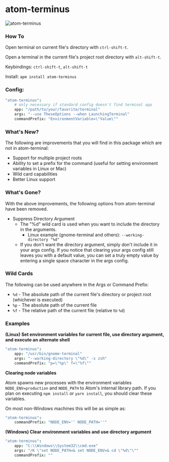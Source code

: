 # atom-terminus

![atom-terminus](https://raw.github.com/drelyn86/atom-terminus/master/terminus.gif)

### How To

Open terminal on current file's directory with `ctrl-shift-t`.

Open a terminal in the current file's project root directory with `alt-shift-t`.

Keybindings: `ctrl-shift-t`, `alt-shift-t`

Install: `apm install atom-terminus`

### Config:

```coffeescript
"atom-terminus":
    # only necessary if standard config doesn't find terminal app
    app: "/path/to/your/favorite/terminal"
    args: "--use TheseOptions --when LaunchingTerminal"
    commandPrefix: "EnvironmentVariable=\"Value\""
```

### What's New?

The following are improvements that you will find in this package which are not in atom-terminal:

- Support for multiple project roots
- Ability to set a prefix for the command (useful for setting environment variables in Linux or Mac)
- Wild card capabilities
- Better Linux support

### What's Gone?

With the above improvements, the following options from atom-terminal have been removed.

- Suppress Directory Argument
    + The "%d" wild card is used when you want to include the directory in the arguments.
        - Linux example (gnome-terminal and others): `--working-directory "%d"`
    + If you don't want the directory argument, simply don't include it in your args config. If you notice that clearing your args config still leaves you with a default value, you can set a truly empty value by entering a single space character in the args config.

### Wild Cards

The following can be used anywhere in the Args or Command Prefix:

- `%d` - The absolute path of the current file's directory or project root (whichever is executed)
- `%p` - The absolute path of the current file
- `%f` - The relative path of the current file (relative to `%d`)

### Examples

**(Linux) Set environment variables for current file, use directory argument, and execute an alternate shell**

```coffeescript
"atom-terminus":
    app: "/usr/bin/gnome-terminal"
    args: "--working-directory \"%d\" -x zsh"
    commandPrefix: "p=\"%p\" f=\"%f\""
```

**Clearing node variables**

Atom spawns new processes with the environment variables `NODE_ENV=production` and `NODE_PATH` to Atom's internal library path. If you plan on executing `npm install` or `yarn install`, you should clear these variables.

On most non-Windows machines this will be as simple as:

```coffeescript
"atom-terminus":
    commandPrefix: "NODE_ENV='' NODE_PATH=''"
```

**(Windows) Clear environment variables and use directory argument**

```coffeescript
"atom-terminus":
    app: "C:\\Windows\\System32\\cmd.exe"
    args: "/K \"set NODE_PATH=& set NODE_ENV=& cd \"%d\"\""
    commandPrefix: ""
```

